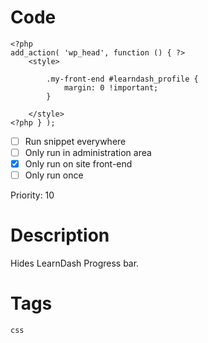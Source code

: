 # Code
```css+php
<?php
add_action( 'wp_head', function () { ?>
    <style>

        .my-front-end #learndash_profile {
            margin: 0 !important;
        }

    </style>
<?php } );
```

- [ ] Run snippet everywhere
- [ ] Only run in administration area
- [x] Only run on site front-end
- [ ] Only run once

Priority: 10

# Description
Hides LearnDash Progress bar.

# Tags
`css`